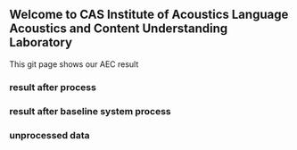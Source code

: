 ## Welcome to CAS Institute of Acoustics Language Acoustics and Content Understanding Laboratory

This git page shows our AEC result

### result after process

### result after baseline system process

### unprocessed data
